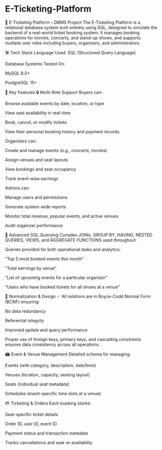 # E-Ticketing-Platform

🎫 E-Ticketing Platform – DBMS Project
The E-Ticketing Platform is a relational database system built entirely using SQL, designed to simulate the backend of a real-world ticket booking system. It manages booking operations for movies, concerts, and stand-up shows, and supports multiple user roles including buyers, organizers, and administrators.

🛠️ Tech Stack
Language Used: SQL (Structured Query Language)

Database Systems Tested On:

MySQL 8.0+

PostgreSQL 15+

🎯 Key Features
🔒 Multi-Role Support
Buyers can:

Browse available events by date, location, or type

View seat availability in real-time

Book, cancel, or modify tickets

View their personal booking history and payment records

Organizers can:

Create and manage events (e.g., concerts, movies)

Assign venues and seat layouts

View bookings and seat occupancy

Track event-wise earnings

Admins can:

Manage users and permissions

Generate system-wide reports

Monitor total revenue, popular events, and active venues

Audit organizer performance

🧠 Advanced SQL Querying
Complex JOINs, GROUP BY, HAVING, NESTED QUERIES, VIEWS, and AGGREGATE FUNCTIONS used throughout.

Queries provided for both operational tasks and analytics:

“Top 5 most booked events this month”

“Total earnings by venue”

“List of upcoming events for a particular organizer”

“Users who have booked tickets for all shows at a venue”

📐 Normalization & Design
✅ All relations are in Boyce-Codd Normal Form (BCNF) ensuring:

No data redundancy

Referential integrity

Improved update and query performance

Proper use of foreign keys, primary keys, and cascading constraints ensures data consistency across all operations.

🏟️ Event & Venue Management
Detailed schema for managing:

Events (with category, description, date/time)

Venues (location, capacity, seating layout)

Seats (individual seat metadata)

Schedules (event-specific time slots at a venue)

💳 Ticketing & Orders
Each booking stores:

Seat-specific ticket details

Order ID, user ID, event ID

Payment status and transaction metadata

Tracks cancellations and seat re-availability

